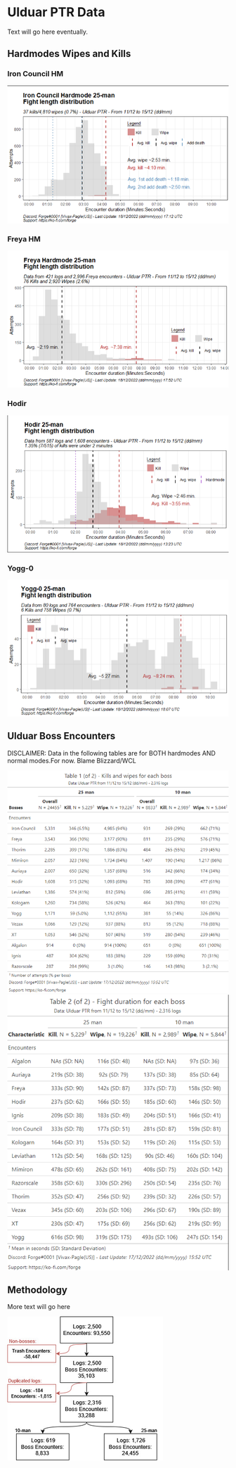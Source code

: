 # Ulduar PTR Data

Text will go here eventually.

## Hardmodes Wipes and Kills

### Iron Council HM

 <img src="img/Iron Council.png" />

### Freya HM

 <img src="img/Freya HM plot1.png" />

### Hodir 

 <img src="img/Hodir plot1.png" />

### Yogg-0

 <img src="img/Yogg 0 HM plot1.png" />

## Ulduar Boss Encounters

DISCLAIMER: Data in the following tables are for BOTH hardmodes AND normal modes.For now.
Blame Blizzard/WCL

 <img src="img/Table1.png" />
 <img src="img/Table2.png" />



## Methodology

More text will go here

![Flowchart of data](img/flowchart.jpeg)
